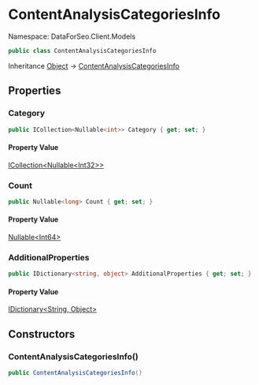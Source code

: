 # ContentAnalysisCategoriesInfo

Namespace: DataForSeo.Client.Models

```csharp
public class ContentAnalysisCategoriesInfo
```

Inheritance [Object](https://docs.microsoft.com/en-us/dotnet/api/system.object) → [ContentAnalysisCategoriesInfo](./dataforseo.client.models.contentanalysiscategoriesinfo.md)

## Properties

### **Category**

```csharp
public ICollection<Nullable<int>> Category { get; set; }
```

#### Property Value

[ICollection&lt;Nullable&lt;Int32&gt;&gt;](https://docs.microsoft.com/en-us/dotnet/api/system.collections.generic.icollection-1)<br>

### **Count**

```csharp
public Nullable<long> Count { get; set; }
```

#### Property Value

[Nullable&lt;Int64&gt;](https://docs.microsoft.com/en-us/dotnet/api/system.nullable-1)<br>

### **AdditionalProperties**

```csharp
public IDictionary<string, object> AdditionalProperties { get; set; }
```

#### Property Value

[IDictionary&lt;String, Object&gt;](https://docs.microsoft.com/en-us/dotnet/api/system.collections.generic.idictionary-2)<br>

## Constructors

### **ContentAnalysisCategoriesInfo()**

```csharp
public ContentAnalysisCategoriesInfo()
```
